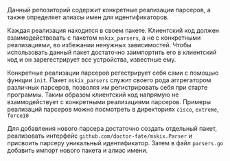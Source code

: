 Данный репозиторий содержит конкретные реализации парсеров, а также определяет алиасы имен для идентификаторов.

Каждая реализация находится в своем пакете. Клиентский код должен взаимодействовать с пакетом `mskix_parsers`, а не с конкретными реализациями, во избежании ненужных зависимостей.
Чтобы использовать данный пакет достаточно заимпортить его в клиентский код и он зарегестрирует все устройства, известные ему. 

Конкретные реализации парсеров регестрирует себя сами с помощью функции `init`. Пакет `mskix_parsers` служит своего рода аггрегатором различных парсеров, позволяя им регистрировать себя при старте программы. Таким образом клиентский код напрямую не взаимодействует с конкретными реализациями парсеров.
Примеры реализаций парсеров можно посмотреть в директориях `cisco`, `extreme`, `force10`

Для добавления нового парсера достаточно создать отдельный пакет, реализовать интерфейс `github.com/doctor-fate/mskix.Parser` и присвоить парсеру уникальный идентификатор. Затем в файл `parsers.go` добавить импорт нового пакета и алиас имени.